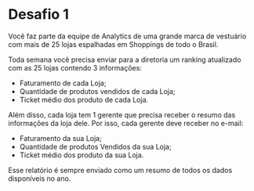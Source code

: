 # Desafio 1

Você faz parte da equipe de Analytics de uma grande marca de vestuário com mais de 25 lojas espalhadas em Shoppings de todo o Brasil.

Toda semana você precisa enviar para a diretoria um ranking atualizado com as 25 lojas contendo 3 informações:

- Faturamento de cada Loja;
- Quantidade de produtos vendidos de cada Loja;
- Ticket médio dos produto de cada Loja.

Além disso, cada loja tem 1 gerente que precisa receber o resumo das informações da loja dele. Por isso, cada gerente deve receber no e-mail:

- Faturamento da sua Loja;
- Quantidade de produtos Vendidos da sua Loja;
- Ticket médio dos produto da sua Loja.

Esse relatório é sempre enviado como um resumo de todos os dados disponíveis no ano.
